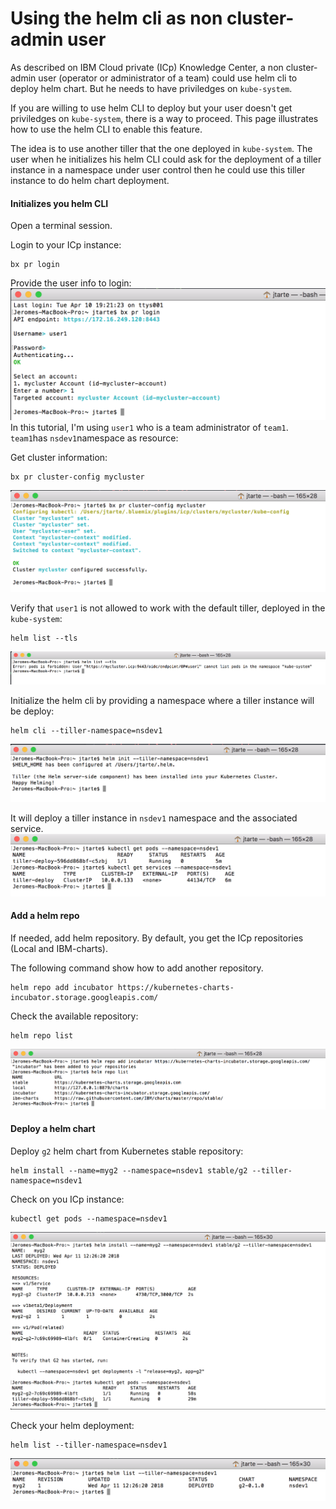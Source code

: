 # Using the helm cli as non cluster-admin user

As described on IBM Cloud private (ICp) Knowledge Center, a non cluster-admin user (operator or administrator of a team) could use helm cli to deploy helm chart. But he needs to have priviledges on `kube-system`.

If you are willing to use helm CLI to deploy but your user doesn't get  priviledges on `kube-system`, there is a way to proceed. This page illustrates how to use the helm CLI to enable this feature.

The idea is to use another tiller that the one deployed in `kube-system`. The user when he initializes his helm CLI could ask for the deployment of a tiller instance in a namespace under user control then he could use this tiller instance to do helm chart deployment.

#### Initializes you helm CLI
Open a terminal session.

Login to your ICp instance:
```
bx pr login
```
Provide the user info to login: 
![Login](./images/login.png)
In this tutorial, I'm using `user1` who is a team administrator of `team1`. `team1`has `nsdev1`namespace as resource:


Get cluster information:
```
bx pr cluster-config mycluster
```
![Get cluster config](./images/get_cluster_config.png)

Verify that `user1` is not allowed to work with the default tiller, deployed in the `kube-system`:
```
helm list --tls
```
![Helm list tls](./images/helm_list_tls.png)


Initialize the helm cli by providing a namespace where a tiller instance  will be deploy:
```
helm cli --tiller-namespace=nsdev1
```
![Helm init](./images/helm_init.png)


It will deploy a tiller instance in `nsdev1` namespace and the associated service.
![Helm init results](./images/result_helm_init.png)


#### Add a helm repo
If needed, add helm repository. By default, you get the ICp repositories (Local and IBM-charts).

The following command show how to add another repository.
```
helm repo add incubator https://kubernetes-charts-incubator.storage.googleapis.com/
```
Check the available repository:
```
helm repo list
```
![helm repo](./images/helm_repo.png)


#### Deploy a helm chart

Deploy `g2` helm chart from Kubernetes stable repository:
```
helm install --name=myg2 --namespace=nsdev1 stable/g2 --tiller-namespace=nsdev1
```

Check on you ICp instance:
```
kubectl get pods --namespace=nsdev1
```
![Helm install](./images/helm_install.png)

Check your helm deployment:
```
helm list --tiller-namespace=nsdev1
```
![helm install result](./images/helm_install_result.png)
